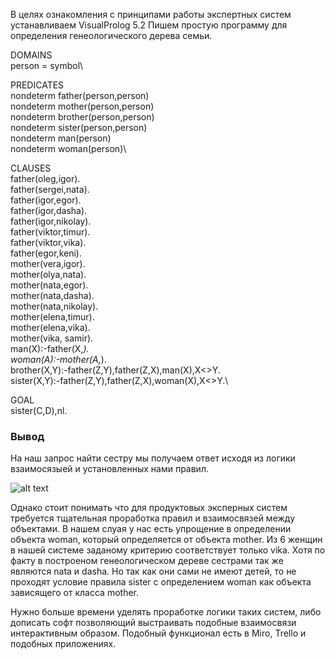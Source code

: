 В целях ознакомления с принципами работы экспертных систем устанавливаем VisualProlog 5.2
Пишем простую программу для определения генеологического дерева семьи.

DOMAINS\
person = symbol\

PREDICATES\
nondeterm father(person,person)\
nondeterm mother(person,person)\
nondeterm brother(person,person)\
nondeterm sister(person,person)\
nondeterm man(person)\
nondeterm woman(person)\

CLAUSES\
father(oleg,igor).\
father(sergei,nata).\
father(igor,egor).\
father(igor,dasha).\
father(igor,nikolay).\
father(viktor,timur).\
father(viktor,vika).\
father(egor,keni).\
mother(vera,igor).\
mother(olya,nata).\
mother(nata,egor).\
mother(nata,dasha).\
mother(nata,nikolay).\
mother(elena,timur).\
mother(elena,vika).\
mother(vika, samir).\
man(X):-father(X,_).\
woman(A):-mother(A,_).\
brother(X,Y):-father(Z,Y),father(Z,X),man(X),X<>Y.\
sister(X,Y):-father(Z,Y),father(Z,X),woman(X),X<>Y.\

GOAL\
sister(C,D),nl.

### Вывод
На наш запрос найти сестру мы получаем ответ исходя из логики взаимосязыей и установленных нами правил.

![alt text](/ex5_1.png)

Однако стоит понимать что для продуктовых эксперных систем требуется тщательная проработка правил и взаимосвязей между объектами.
В нашем слуая у нас есть упрощение в определении объекта woman, который определяется от объекта mother. Из 6 женщин в нашей системе заданому критерию соответствует только vika.
Хотя по факту в построеном генеологическом дереве сестрами так же являются nata и dasha. Но так как они сами не имеют детей, то не проходят условие правила sister с определением woman как объекта зависящего от класса mother.

Нужно больше времени уделять проработке логики таких систем, либо дописать софт позволяющий выстраивать подобные взаимосвязи интерактивным образом. Подобный функционал есть в Miro, Trello  и подобных приложениях.